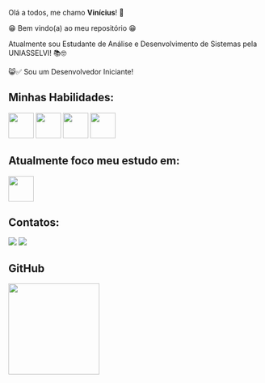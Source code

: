 Olá a todos, me chamo **Vinícius**! 👋

😁 Bem vindo(a) ao meu repositório 😁

Atualmente sou Estudante de Análise e Desenvolvimento de Sistemas pela UNIASSELVI! 📚🤓

😸✅ Sou um Desenvolvedor Iniciante!

## Minhas Habilidades:

<img loading="lazy" src="https://logospng.org/download/html-5/logo-html-5-256.png" width="50" height="50"/> <img loading="lazy" src="https://logospng.org/download/css-3/logo-css-3-256.png" width="50" height="50"/> <img loading="lazy" src="https://logospng.org/download/javascript/logo-javascript-icon-256.png" width="50" height="50"/> <img loading="lazy" src="https://banner2.cleanpng.com/20180715/uwc/kisspng-python-django-scikit-learn-javascript-programming-support-vector-machine-5b4bda1d9d21d6.4676602015316976936436.jpg" width="50" height="50"/>


## Atualmente foco meu estudo em:

<img loading="lazy" src="https://banner2.cleanpng.com/20180715/uwc/kisspng-python-django-scikit-learn-javascript-programming-support-vector-machine-5b4bda1d9d21d6.4676602015316976936436.jpg" width="50" height="50"/>

## Contatos:

<div>
<a href="https://instagram.com/viniaz" target="_blank"><img loading="lazy" src="https://img.shields.io/badge/-Instagram-%23E4405F?style=for-the-badge&logo=instagram&logoColor=white" target="_blank"></a>
<a href="https://www.linkedin.com/in/viniaz" target="_blank"><img loading="lazy" src="https://img.shields.io/badge/-LinkedIn-%230077B5?style=for-the-badge&logo=linkedin&logoColor=white" target="_blank"></a>   
</div>

## GitHub 
<div>
<a href="https://github.com/viniciusaze">
<img loading="lazy" height="180em" src="https://github-readme-stats.vercel.app/api/top-langs/?username=viniciusaze&layout=compact&langs_count=7&theme=dracula"/>
</div>
